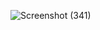 ![Screenshot (341)](https://github.com/user-attachments/assets/4eb86f39-58aa-4017-9d0c-d3e87c700604)

